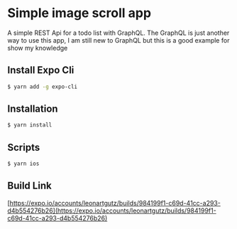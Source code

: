 # Simple image scroll app

A simple REST Api for a todo list with GraphQL. The GraphQL is just another way to use this app, I am still new to GraphQL but this is a good example for show my knowledge

## Install Expo Cli

```sh
$ yarn add -g expo-cli
```

## Installation

```sh
$ yarn install
```

## Scripts

```sh
$ yarn ios
```

## Build Link

[https://expo.io/accounts/leonartgutz/builds/984199f1-c69d-41cc-a293-d4b554276b26](https://expo.io/accounts/leonartgutz/builds/984199f1-c69d-41cc-a293-d4b554276b26)
